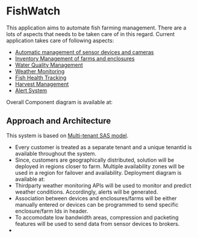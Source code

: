 # FishWatch
This application aims to automate fish farming management. There are a lots of aspects that needs to be taken care of in this regard. Current application takes care of following aspects:
- [Automatic management of sensor devices and cameras](KeyCapabilities/DeviceManagement.md)
- [Inventory Management of farms and enclosures](KeyCapabilities/InventoryManagement.md)
- [Water Quality Management](KeyCapabilities/WaterQuality.md)
- [Weather Monitoring](KeyCapabilities/WeatherMonitoring.md)
- [Fish Health Tracking](KeyCapabilities/FishStatistics.md)
- [Harvest Management](KeyCapabilities/Harvest.md)
- [Alert System](KeyCapabilities/AlertSystem.md)

Overall Component diagram is available at:

## Approach and Architecture
This system is based on [Multi-tenant SAS model](ADRs/SingleTenantvsMultiTenant.md). 
- Every customer is treated as a separate tenant and a unique tenantid is available throughout the system.
- Since, customers are geographically distributed, solution will be deployed in regions closer to farm. Multiple availability zones will be used in a region for failover and availability. Deployment diagram is available at:
- Thirdparty weather monitoring APIs will be used to monitor and predict weather conditions. Accordingly, alerts will be generated.
- Association between devices and enclosures/farms will be either manually entered or devices can be programmed to send specific enclosure/farm Ids in header.
- To accomodate low bandwidth areas, compression and packeting features will be used to send data from sensor devices to brokers.
- 


